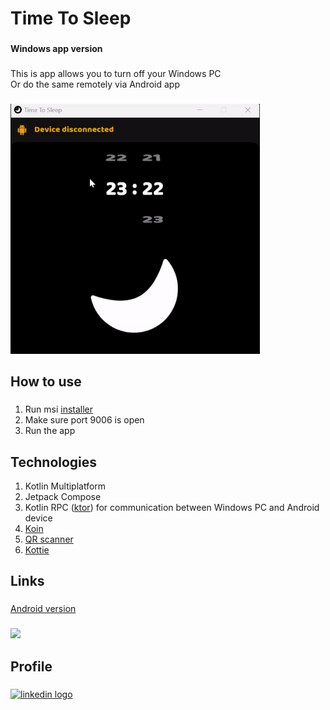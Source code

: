 
<h1 align="left">Time To Sleep</h1>  

###  

<h4 align="left">Windows app version</h4>

###  

<p align="left">This is app allows you to turn off your Windows PC <br/> 
Or do the same remotely via Android app</p>  

###  
  <div align="left">  
  <img height="400" src="https://github.com/VadimZhuk0v/TimeToSleep/blob/main/assets/pc_info.gif?raw=true"  />  
</div>  

###  
<h2 align="left">How to use</h4>

###  


1. Run msi [installer](https://drive.google.com/file/d/1P0641R-hzcdQr6-ImCPD6ymO13-DZf6j/view?usp=sharing)
2. Make sure port 9006 is open
3. Run the app

<h2 align="left">Technologies</h4>

1. Kotlin Multiplatform
2. Jetpack Compose
3. Kotlin RPC ([ktor](https://github.com/ktorio/ktor)) for communication between Windows PC and Android device
4. [Koin](https://github.com/InsertKoinIO/koin)
5. [QR scanner](https://github.com/Chaintech-Network/QRKitComposeMultiplatform)
6. [Kottie](https://github.com/ismai117/kottie)


###  

<h2 align="left">Links</h2>

###  
[Android version](https://github.com/VadimZhuk0v/TimeToSleep)

###  

<div align="left">  
  <img height="400" src="https://github.com/VadimZhuk0v/TimeToSleep/blob/main/assets/phone.gif?raw=true"  />  
</div>  

###  

<h2 align="left">Profile</h2>

###  

<div align="left">  
  <a href="https://www.linkedin.com/in/vadim-zhukov-4b5022167?utm_source=share&utm_campaign=share_via&utm_content=profile&utm_medium=android_app" target="_blank">  
  <img src="https://raw.githubusercontent.com/maurodesouza/profile-readme-generator/master/src/assets/icons/social/linkedin/default.svg" width="52" height="40" alt="linkedin logo"  />  
  </a>  
</div>  

###